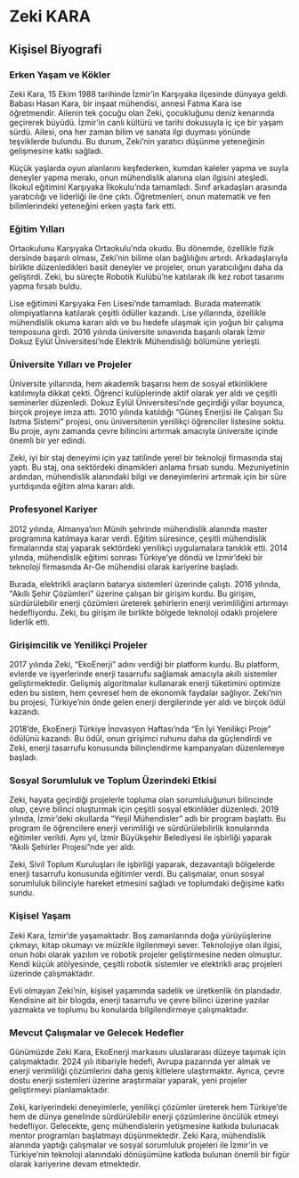 # Zeki KARA

## Kişisel Biyografi

### Erken Yaşam ve Kökler

Zeki Kara, 15 Ekim 1988 tarihinde İzmir’in Karşıyaka ilçesinde dünyaya geldi. Babası Hasan Kara, bir inşaat mühendisi, annesi Fatma Kara ise öğretmendir. Ailenin tek çocuğu olan Zeki, çocukluğunu deniz kenarında geçirerek büyüdü. İzmir’in canlı kültürü ve tarihi dokusuyla iç içe bir yaşam sürdü. Ailesi, ona her zaman bilim ve sanata ilgi duyması yönünde teşviklerde bulundu. Bu durum, Zeki’nin yaratıcı düşünme yeteneğinin gelişmesine katkı sağladı.

Küçük yaşlarda oyun alanlarını keşfederken, kumdan kaleler yapma ve suyla deneyler yapma merakı, onun mühendislik alanına olan ilgisini ateşledi. İlkokul eğitimini Karşıyaka İlkokulu’nda tamamladı. Sınıf arkadaşları arasında yaratıcılığı ve liderliği ile öne çıktı. Öğretmenleri, onun matematik ve fen bilimlerindeki yeteneğini erken yaşta fark etti.

### Eğitim Yılları

Ortaokulunu Karşıyaka Ortaokulu’nda okudu. Bu dönemde, özellikle fizik dersinde başarılı olması, Zeki’nin bilime olan bağlılığını artırdı. Arkadaşlarıyla birlikte düzenledikleri basit deneyler ve projeler, onun yaratıcılığını daha da geliştirdi. Zeki, bu süreçte Robotik Kulübü’ne katılarak ilk kez robot tasarımı yapma fırsatı buldu.

Lise eğitimini Karşıyaka Fen Lisesi’nde tamamladı. Burada matematik olimpiyatlarına katılarak çeşitli ödüller kazandı. Lise yıllarında, özellikle mühendislik okuma kararı aldı ve bu hedefe ulaşmak için yoğun bir çalışma temposuna girdi. 2016 yılında üniversite sınavında başarılı olarak İzmir Dokuz Eylül Üniversitesi’nde Elektrik Mühendisliği bölümüne yerleşti.

### Üniversite Yılları ve Projeler

Üniversite yıllarında, hem akademik başarısı hem de sosyal etkinliklere katılımıyla dikkat çekti. Öğrenci kulüplerinde aktif olarak yer aldı ve çeşitli seminerler düzenledi. Dokuz Eylül Üniversitesi’nde geçirdiği yıllar boyunca, birçok projeye imza attı. 2010 yılında katıldığı “Güneş Enerjisi ile Çalışan Su Isıtma Sistemi” projesi, onu üniversitenin yenilikçi öğrenciler listesine soktu. Bu proje, aynı zamanda çevre bilincini artırmak amacıyla üniversite içinde önemli bir yer edindi.

Zeki, iyi bir staj deneyimi için yaz tatilinde yerel bir teknoloji firmasında staj yaptı. Bu staj, ona sektördeki dinamikleri anlama fırsatı sundu. Mezuniyetinin ardından, mühendislik alanındaki bilgi ve deneyimlerini artırmak için bir süre yurtdışında eğitim alma kararı aldı.

### Profesyonel Kariyer

2012 yılında, Almanya’nın Münih şehrinde mühendislik alanında master programına katılmaya karar verdi. Eğitim süresince, çeşitli mühendislik firmalarında staj yaparak sektördeki yenilikçi uygulamalara tanıklık etti. 2014 yılında, mühendislik eğitimi sonrası Türkiye’ye döndü ve İzmir’deki bir teknoloji firmasında Ar-Ge mühendisi olarak kariyerine başladı.

Burada, elektrikli araçların batarya sistemleri üzerinde çalıştı. 2016 yılında, "Akıllı Şehir Çözümleri" üzerine çalışan bir girişim kurdu. Bu girişim, sürdürülebilir enerji çözümleri üreterek şehirlerin enerji verimliliğini artırmayı hedefliyordu. Zeki, bu girişim ile birlikte bölgede teknoloji odaklı projelere liderlik etti.

### Girişimcilik ve Yenilikçi Projeler

2017 yılında Zeki, “EkoEnerji” adını verdiği bir platform kurdu. Bu platform, evlerde ve işyerlerinde enerji tasarrufu sağlamak amacıyla akıllı sistemler geliştirmektedir. Gelişmiş algoritmalar kullanarak enerji tüketimini optimize eden bu sistem, hem çevresel hem de ekonomik faydalar sağlıyor. Zeki’nin bu projesi, Türkiye’nin önde gelen enerji dergilerinde yer aldı ve birçok ödül kazandı.

2018’de, EkoEnerji Türkiye İnovasyon Haftası’nda “En İyi Yenilikçi Proje” ödülünü kazandı. Bu ödül, onun girişimci ruhunu daha da güçlendirdi ve Zeki, enerji tasarrufu konusunda bilinçlendirme kampanyaları düzenlemeye başladı.

### Sosyal Sorumluluk ve Toplum Üzerindeki Etkisi

Zeki, hayata geçirdiği projelerle topluma olan sorumluluğunun bilincinde olup, çevre bilinci oluşturmak için çeşitli sosyal etkinlikler düzenledi. 2019 yılında, İzmir’deki okullarda “Yeşil Mühendisler” adlı bir program başlattı. Bu program ile öğrencilere enerji verimliliği ve sürdürülebilirlik konularında eğitimler verildi. Aynı yıl, İzmir Büyükşehir Belediyesi ile işbirliği yaparak “Akıllı Şehirler Projesi”nde yer aldı.

Zeki, Sivil Toplum Kuruluşları ile işbirliği yaparak, dezavantajlı bölgelerde enerji tasarrufu konusunda eğitimler verdi. Bu çalışmalar, onun sosyal sorumluluk bilinciyle hareket etmesini sağladı ve toplumdaki değişime katkı sundu.

### Kişisel Yaşam

Zeki Kara, İzmir’de yaşamaktadır. Boş zamanlarında doğa yürüyüşlerine çıkmayı, kitap okumayı ve müzikle ilgilenmeyi sever. Teknolojiye olan ilgisi, onun hobi olarak yazılım ve robotik projeler geliştirmesine neden olmuştur. Kendi küçük atölyesinde, çeşitli robotik sistemler ve elektrikli araç projeleri üzerinde çalışmaktadır.

Evli olmayan Zeki’nin, kişisel yaşamında sadelik ve üretkenlik ön plandadır. Kendisine ait bir blogda, enerji tasarrufu ve çevre bilinci üzerine yazılar yazmakta ve toplumu bu konularda bilgilendirmeye çalışmaktadır.

### Mevcut Çalışmalar ve Gelecek Hedefler

Günümüzde Zeki Kara, EkoEnerji markasını uluslararası düzeye taşımak için çalışmaktadır. 2024 yılı itibariyle hedefi, Avrupa pazarında yer almak ve enerji verimliliği çözümlerini daha geniş kitlelere ulaştırmaktır. Ayrıca, çevre dostu enerji sistemleri üzerine araştırmalar yaparak, yeni projeler geliştirmeyi planlamaktadır.

Zeki, kariyerindeki deneyimlerle, yenilikçi çözümler üreterek hem Türkiye’de hem de dünya genelinde sürdürülebilir enerji çözümlerine öncülük etmeyi hedefliyor. Gelecekte, genç mühendislerin yetişmesine katkıda bulunacak mentor programları başlatmayı düşünmektedir. Zeki Kara, mühendislik alanında yaptığı çalışmalar ve sosyal sorumluluk projeleri ile İzmir’in ve Türkiye’nin teknoloji alanındaki dönüşümüne katkıda bulunan önemli bir figür olarak kariyerine devam etmektedir.